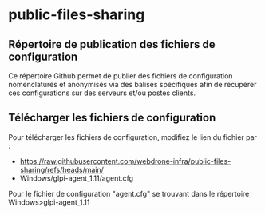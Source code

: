 # public-files-sharing
## Répertoire de publication des fichiers de configuration 

Ce répertoire Github permet de publier des fichiers de configuration nomenclaturés et anonymisés via des balises spécifiques afin de récupérer ces configurations sur des serveurs et/ou postes clients.

## Télécharger les fichiers de configuration

Pour télécharger les fichiers de configuration, modifiez le lien du fichier par :
- https://raw.githubusercontent.com/webdrone-infra/public-files-sharing/refs/heads/main/
- Windows/glpi-agent_1.11/agent.cfg 

Pour le fichier de configuration "agent.cfg" se trouvant dans le répertoire Windows>glpi-agent_1.11